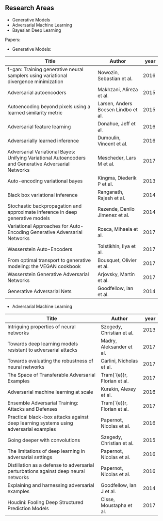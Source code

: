 ## Research Areas

* Generative Models
* Adversarial Machine Learning
* Bayesian Deep Learning

Papers:

* Generative Models:


| Title                                    | Author                              | year |
| ---------------------------------------- | ----------------------------------- | ---: |
| f-gan: Training generative neural samplers using variational divergence minimization | Nowozin, Sebastian et al.           | 2016 |
| Adversarial autoencoders                 | Makhzani, Alireza et al.            | 2015 |
| Autoencoding beyond pixels using a learned similarity metric | Larsen, Anders Boesen Lindbo et al. | 2015 |
| Adversarial feature learning             | Donahue, Jeff et al.                | 2016 |
| Adversarially learned inference          | Dumoulin, Vincent et al.            | 2016 |
| Adversarial Variational Bayes: Unifying Variational Autoencoders and Generative Adversarial Networks | Mescheder, Lars M et al.            | 2017 |
| Auto-encoding variational bayes          | Kingma, Diederik P et al.           | 2013 |
| Black box variational inference          | Ranganath, Rajesh et al.            | 2014 |
| Stochastic backpropagation and approximate inference in deep generative models | Rezende, Danilo Jimenez et al.      | 2014 |
| Variational Approaches for Auto-Encoding Generative Adversarial Networks | Rosca, Mihaela et al.               | 2017 |
| Wasserstein Auto-Encoders                | Tolstikhin, Ilya et al.             | 2017 |
| From optimal transport to generative modeling: the VEGAN cookbook | Bousquet, Olivier et al.            | 2017 |
| Wasserstein Generative Adversarial Networks | Arjovsky, Martin et al.             | 2017 |
| Generative Adversarial Nets              | Goodfellow, Ian et al.              | 2014 |

* Adversarial Machine Learning

| Title                                    | Author                       | year |
| ---------------------------------------- | ---------------------------- | ---: |
| Intriguing properties of neural networks | Szegedy, Christian et al.    | 2013 |
| Towards deep learning models resistant to adversarial attacks | Madry, Aleksander et al.     | 2017 |
| Towards evaluating the robustness of neural networks | Carlini, Nicholas et al.     | 2017 |
| The Space of Transferable Adversarial Examples | Tram{\`{e}}r, Florian et al. | 2017 |
| Adversarial machine learning at scale    | Kurakin, Alexey et al.       | 2016 |
| Ensemble Adversarial Training: Attacks and Defenses | Tram{\`{e}}r, Florian et al. | 2017 |
| Practical black-box attacks against deep learning systems using adversarial examples | Papernot, Nicolas et al.     | 2016 |
| Going deeper with convolutions           | Szegedy, Christian et al.    | 2015 |
| The limitations of deep learning in adversarial settings | Papernot, Nicolas et al.     | 2016 |
| Distillation as a defense to adversarial perturbations against deep neural networks | Papernot, Nicolas et al.     | 2016 |
| Explaining and harnessing adversarial examples | Goodfellow, Ian J et al.     | 2014 |
| Houdini: Fooling Deep Structured Prediction Models | Cisse, Moustapha et al.      | 2017 |